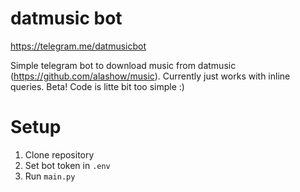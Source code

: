 # datmusic bot

https://telegram.me/datmusicbot

Simple telegram bot to download music from datmusic (https://github.com/alashow/music).
Currently just works with inline queries.
Beta! Code is litte bit too simple :)

# Setup


1. Clone repository
2. Set bot token in `.env`
3. Run `main.py`